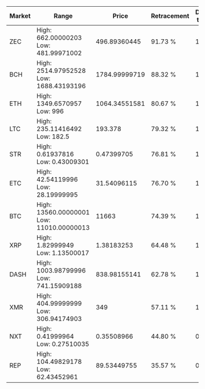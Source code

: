 | Market | Range | Price| Retracement | Doubles to 50% |
| --- | --- | --- | --- | --- |
| ZEC | High: 662.00000203<br />Low: 481.99971002 | 496.89360445 | 91.73 % | 1.15 |
| BCH | High: 2514.97952528<br />Low: 1688.43193196 | 1784.99999719 | 88.32 % | 1.18 |
| ETH | High: 1349.6570957<br />Low: 996 | 1064.34551581 | 80.67 % | 1.10 |
| LTC | High: 235.11416492<br />Low: 182.5 | 193.378 | 79.32 % | 1.08 |
| STR | High: 0.61937816<br />Low: 0.43009301 | 0.47399705 | 76.81 % | 1.11 |
| ETC | High: 42.54119996<br />Low: 28.19999995 | 31.54096115 | 76.70 % | 1.12 |
| BTC | High: 13560.00000001<br />Low: 11010.00000013 | 11663 | 74.39 % | 1.05 |
| XRP | High: 1.82999949<br />Low: 1.13500017 | 1.38183253 | 64.48 % | 1.07 |
| DASH | High: 1003.98799996<br />Low: 741.15909188 | 838.98155141 | 62.78 % | 1.04 |
| XMR | High: 404.99999999<br />Low: 306.94174903 | 349 | 57.11 % | 1.02 |
| NXT | High: 0.41999964<br />Low: 0.27510035 | 0.35508966 | 44.80 % | 0.00 |
| REP | High: 104.49829178<br />Low: 62.43452961 | 89.53449755 | 35.57 % | 0.00 |
